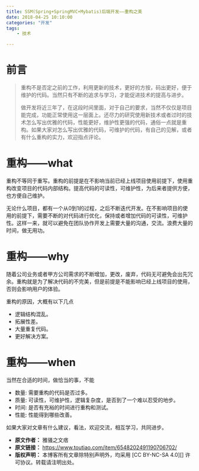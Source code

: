 ```yaml
---
title: SSM(Spring+SpringMVC+Mybatis)后端开发——重构之美
date: 2018-04-25 10:10:00
categories: "开发"
tags:
	- 技术

---
```


# 前言 #

> 重构不是否定之前的工作，利用更新的技术，更好的方按，码出更好，便于维护的代码。当然只有不断的追求与学习，才能促进技术的提高与进步。
> 
> 做开发将近三年了，在这段时间里面，对于自己的要求，当然不仅仅是项目能完成，功能正常使用这一层面上。还尽力的研究使用新技术或者过时的技术怎么写出优雅的代码，性能更好，维护性更强的代码，通俗一点就是重构。如果大家对怎么写出优雅的代码，可维护的代码，有自己的见解，或者有什么重构的实力，欢迎指点评论。

# 重构——what #

重构不等同于重写。重构的前提是在不影响当前已经上线项目使用前提下，使用重构改变项目的代码内部结构。提高代码的可读性，可维护性，为后来者提供方便，也方便自己维护。

无论什么项目，都有一个从0到1的过程，之后不断迭代开发。在不影响项目的使用的前提下，需要不断的对代码进行优化，保持或者增加代码的可读性，可维护性。这样一来，就可以避免在团队协作开发上需要大量的沟通，交流。浪费大量的时间，做无用功。

# 重构——why #

随着公司业务或者甲方公司需求的不断增加，更改，废弃，代码无可避免会出先冗余。重构就是为了解决代码的不完美，但是前提是不能影响已经上线项目的使用，否则会影响用户的体验。

重构的原因，大概有以下几点

 *  逻辑结构混乱。
 *  拓展性差。
 *  大量重复代码。
 *  更好解决方案。

# 重构——when #

当然在合适的时间，做恰当的事，不能

 *  数量: 需要重构的代码是否过多。
 *  质量: 可读性，可维护性，逻辑复杂度，是否到了一个难以忍受的地步。
 *  时间: 是否有充裕的时间进行重构和测试。
 *  性能: 性能得到哪些改善。

如果大家对文章有什么建议，看法，欢迎交流，相互学习，共同进步。

 *  **原文作者：** 雅骚之文痞
 *  **原文链接：** https://www.toutiao.com/item/6548202491190706702/
 *  **版权声明：** 本博客所有文章除特别声明外，均采用 [CC BY-NC-SA 4.0][] 许可协议。转载请注明出处。